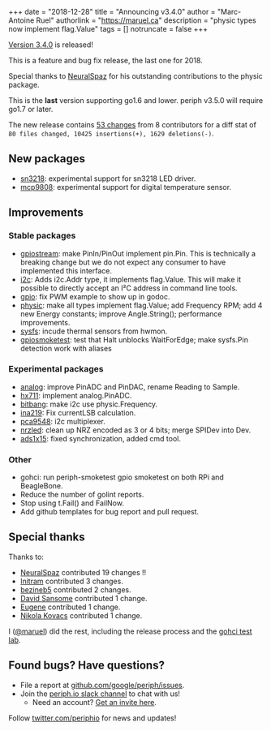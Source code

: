 +++
date = "2018-12-28"
title = "Announcing v3.4.0"
author = "Marc-Antoine Ruel"
authorlink = "https://maruel.ca"
description = "physic types now implement flag.Value"
tags = []
notruncate = false
+++

[Version 3.4.0](https://github.com/google/periph/releases/tag/v3.4.0) is
released!

This is a feature and bug fix release, the last one for 2018.

Special thanks to [NeuralSpaz](https://github.com/NeuralSpaz) for his
outstanding contributions to the physic package.

This is the **last** version supporting go1.6 and lower. periph v3.5.0 will
require go1.7 or later.

<!--more-->

The new release contains [53
changes](https://github.com/google/periph/compare/v3.3.0...v3.4.0)
from 8 contributors for a diff stat of ` 80 files changed, 10425 insertions(+), 1629 deletions(-)`.


## New packages

- [sn3218](https://periph.io/x/periph/experimental/devices/sn3218):
  experimental support for sn3218 LED driver.
- [mcp9808](https://periph.io/x/periph/experimental/devices/mcp9808):
  experimental support for digital temperature sensor.


## Improvements

### Stable packages

- [gpiostream](https://periph.io/x/periph/conn/gpio/gpiostream): make
  PinIn/PinOut implement pin.Pin. This is technically a breaking change but we
  do not expect any consumer to have implemented this interface.
- [i2c](https://periph.io/x/periph/conn/i2c): Adds i2c.Addr type, it implements
  flag.Value. This will make it possible to directly accept an I²C address in
  command line tools.
- [gpio](https://periph.io/x/periph/conn/gpio#example-PinOut--PWM): fix PWM
  example to show up in godoc.
- [physic](https://periph.io/x/periph/conn/physic): make all types implement
  flag.Value; add Frequency RPM; add 4 new Energy constants; improve
  Angle.String(); performance improvements.
- [sysfs](https://periph.io/x/periph/host/sysfs): incude thermal sensors from
  hwmon.
- [gpiosmoketest](https://periph.io/x/periph/cmd/periph-smoketest/gpiosmoketest):
  test that Halt unblocks WaitForEdge; make sysfs.Pin detection work with
  aliases


### Experimental packages

- [analog](https://periph.io/x/periph/experimental/conn/analog): improve PinADC
  and PinDAC, rename Reading to Sample.
- [hx711](https://periph.io/x/periph/experimental/devices/hx711): implement
  analog.PinADC.
- [bitbang](https://periph.io/x/periph/experimental/devices/bitbang): make i2c
  use physic.Frequency.
- [ina219](https://periph.io/x/periph/experimental/devices/ina219): Fix
  currentLSB calculation.
- [pca9548](https://periph.io/x/periph/experimental/devices/pca9548): i2c
  multiplexer.
- [nrzled](https://periph.io/x/periph/experimental/devices/nrzled): clean up NRZ
  encoded as 3 or 4 bits; merge SPIDev into Dev.
- [ads1x15](https://periph.io/x/periph/experimental/devices/ads1x15): fixed
  synchronization, added cmd tool.


### Other

- gohci: run periph-smoketest gpio smoketest on both RPi and BeagleBone.
- Reduce the number of golint reports.
- Stop using t.Fail() and FailNow.
- Add github templates for bug report and pull request.


## Special thanks

Thanks to:

- [NeuralSpaz](https://github.com/NeuralSpaz) contributed 19 changes !!
- [lnitram](https://github.com/lnitram) contributed 3 changes.
- [bezineb5](https://github.com/bezineb5) contributed 2 changes.
- [David Sansome](https://github.com/davidsansome) contributed 1 change.
- [Eugene](https://github.com/jdevelop) contributed 1 change.
- [Nikola Kovacs](https://github.com/nkovacs) contributed 1 change.

I ([@maruel](https://github.com/maruel)) did the rest, including the release
process and the [gohci test lab](https://github.com/periph/gohci).


## Found bugs? Have questions?

- File a report at
  [github.com/google/periph/issues](https://github.com/google/periph/issues).
- Join the [periph.io slack channel](https://gophers.slack.com/messages/periph/)
  to chat with us!
  - Need an account? [Get an invite
    here](https://invite.slack.golangbridge.org/).

Follow [twitter.com/periphio](https://twitter.com/periphio) for news and
updates!
